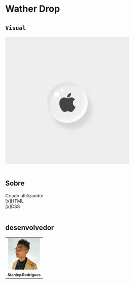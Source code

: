 # Wather Drop


## `Visual`

<p aligh="center">
    <img  height="400" src="./assets/drop.png"/><br><br>

## Sobre
Criado ultilizando:<br>
  [x]HTML<br>
  [x]CSS<br><br>
  
##  desenvolvedor

<table>
  <tr>
    <td align="center">
      <a href="https://www.linkedin.com/in/stanley-rodrigues/">
        <img src="https://github.com/stanley-rodrigues/easy-shopping-pag-responsiva/blob/master/assets/eu.jpeg?raw=true" width="100px;" alt="Foto de Stanley Rodrigues"/><br>
        <sub>
          <b>Stanley Rodrigues</b>
        </sub>
      </a>
    </td>
  </tr>
</table>
